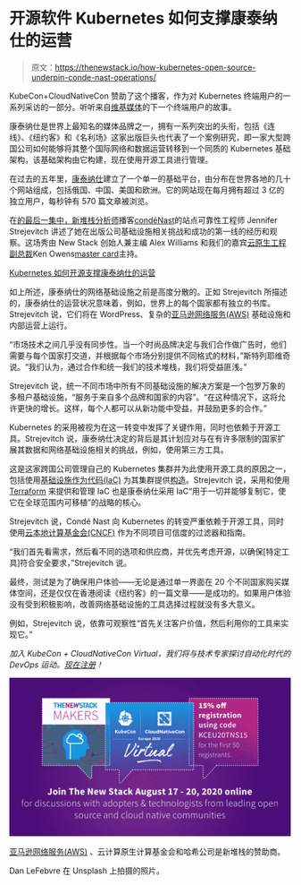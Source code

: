 # 开源软件 Kubernetes 如何支撑康泰纳仕的运营

> 原文：<https://thenewstack.io/how-kubernetes-open-source-underpin-conde-nast-operations/>

KubeCon+CloudNativeCon 赞助了这个播客，作为对 Kubernetes 终端用户的一系列采访的一部分。听听来自[维基媒体](/what-wikipedias-infrastructure-is-like-behind-the-firewall/)的下一个终端用户的故事。

康泰纳仕是世界上最知名的媒体品牌之一，拥有一系列突出的头衔，包括《连线》、《纽约客》和《名利场》这家出版巨头也代表了一个案例研究，即一家大型跨国公司如何能够将其整个国际网络和数据运营转移到一个同质的 Kubernetes 基础架构，该基础架构由它构建，现在使用开源工具进行管理。

在过去的五年里，[康泰纳仕](https://www.condenast.com/)建立了一个单一的基础平台，由分布在世界各地的几十个网站组成，包括俄国、中国、美国和欧洲。它的网站现在每月拥有超过 3 亿的独立用户，每秒钟有 570 篇文章被浏览。

在[的最后一集中，新堆栈分析师](https://thenewstack.io/podcasts/analysts)播客[condéNast](https://medium.com/@jenniferstrej)的站点可靠性工程师 Jennifer Strejevitch 讲述了她在出版公司基础设施相关挑战和成功的第一线的经历和观察。这场秀由 New Stack 创始人兼主编 Alex Williams 和我们的嘉宾[云原生工程副总裁](https://www.linkedin.com/in/kenowens12/)Ken Owens[master card](https://www.mastercard.us/en-us.html)主持。

[Kubernetes 如何开源支撑康泰纳仕的运营](https://thenewstack.simplecast.com/episodes/how-kubernetes-open-source-underpin-conde-nast-operations)

如上所述，康泰纳仕的网络基础设施之前是高度分散的。正如 Strejevitch 所描述的，康泰纳仕的运营状况意味着，例如，世界上的每个国家都有独立的书库。Strejevitch 说，它们将在 WordPress、复杂的[亚马逊网络服务(AWS)](https://aws.amazon.com/) 基础设施和内部运营上运行。

“市场技术之间几乎没有同步性。当一个时尚品牌决定与我们合作做广告时，他们需要与每个国家打交道，并根据每个市场分别提供不同格式的材料，”斯特列耶维奇说。“我们认为，通过合作和统一我们的技术堆栈，我们将受益匪浅。”

Strejevitch 说，统一不同市场中所有不同基础设施的解决方案是一个包罗万象的多租户基础设施，“服务于来自多个品牌和国家的内容”。“在这种情况下，这将允许更快的增长。这样，每个人都可以从新功能中受益，并鼓励更多的合作。”

Kubernetes 的采用被视为在这一转变中发挥了关键作用，同时也依赖于开源工具。Strejevitch 说，康泰纳仕决定的背后是其计划应对与在有许多限制的国家扩展其数据和网络基础设施相关的挑战，例如，使用第三方工具。

这是这家跨国公司管理自己的 Kubernetes 集群并为此使用开源工具的原因之一，包括使用[基础设施作为代码(IaC)](https://en.wikipedia.org/wiki/Infrastructure_as_code) 为其集群提供[构造](https://tectonic.com/blog/announcing-tectonic/)。Strejevitch 说，采用和使用 [Terraform](https://www.terraform.io/) 来提供和管理 IaC 也是康泰纳仕采用 IaC“用于一切并能够复制它，使它在全球范围内可移植”的战略的核心。

Strejevitch 说，Condé Nast 向 Kubernetes 的转变严重依赖于开源工具，同时使用[云本地计算基金会(CNCF)](https://www.cncf.io/) 作为不同项目可信度的过滤器和指南。

“我们首先看需求，然后看不同的选项和供应商，并优先考虑开源，以确保[特定工具]符合安全要求，”Strejevitch 说。

最终，测试是为了确保用户体验——无论是通过单一界面在 20 个不同国家购买媒体空间，还是仅仅在香港阅读《纽约客》的一篇文章——是成功的。如果用户体验没有受到积极影响，改善网络基础设施的工具选择过程就没有多大意义。

例如，Strejevitch 说，依靠可观察性“首先关注客户价值，然后利用你的工具来实现它。”

*加入 KubeCon + CloudNativeCon Virtual，我们将与技术专家探讨自动化时代的 DevOps 运动。[现在注册](https://www.cvent.com/events/kubecon-cloudnativecon-europe-2020/registration-f83a2bca694e4e389f002e61aafcea6f.aspx?r=f0efde22-0652-4eab-b320-afbb48b7ad83&refid=Media&tystub=7hq9h4&fqp=true)！*

[![](img/1126c24a27cdc3f9a5d8d73ed7213aec.png)](https://events.linuxfoundation.org/kubecon-cloudnativecon-europe/)

[亚马逊网络服务(AWS)](https://aws.amazon.com/) 、云计算原生计算基金会和哈希公司是新堆栈的赞助商。

Dan LeFebvre 在 Unsplash 上拍摄的照片。

<svg xmlns:xlink="http://www.w3.org/1999/xlink" viewBox="0 0 68 31" version="1.1"><title>Group</title> <desc>Created with Sketch.</desc></svg>